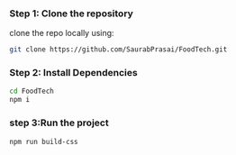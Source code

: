 ### Step 1: Clone the repository

clone the repo locally using:

```sh 
git clone https://github.com/SaurabPrasai/FoodTech.git
```

### Step 2: Install Dependencies

```sh
cd FoodTech
npm i
```

### step 3:Run the project
 
```sh
npm run build-css
```

